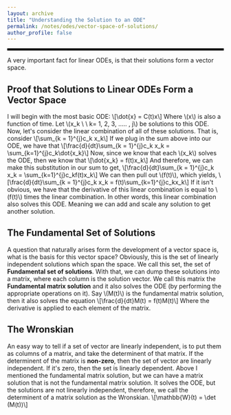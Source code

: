 ```yaml
---
layout: archive
title: "Understanding the Solution to an ODE"
permalink: /notes/odes/vector-space-of-solutions/
author_profile: false
--- 
```

<hr style="border: 2px solid black;">
A very important fact for linear ODEs, is that their solutions form a vector space. 

## Proof that Solutions to Linear ODEs Form a Vector Space
I will begin with the most basic ODE:
\\[\dot{x} = C(t)x\\]
Where \\(x\\) is also a function of time. Let \\(x_k \ \ k= 1, 2, 3, ..... , j\\) be solutions to this ODE. Now, let's consider the linear combination of all of these solutions. That is, consider
\\[\sum_{k = 1}^{j}c_k x_k\\]
If we plug in the sum above into our ODE, we have that
\\[\frac{d}{dt}\sum_{k = 1}^{j}c_k x_k = \sum_{k=1}^{j}c_k\dot{x_k}\\]
Now, since we know that each \\(x_k\\) solves the ODE, then we know that 
\\[\dot{x_k} = f(t)x_k\\]
And therefore, we can make this substitution in our sum to get,
\\[\frac{d}{dt}\sum_{k = 1}^{j}c_k x_k = \sum_{k=1}^{j}c_kf(t)x_k\\]
We can then pull out \\(f(t)\\), which yields,
\\[\frac{d}{dt}\sum_{k = 1}^{j}c_k x_k = f(t)\sum_{k=1}^{j}c_kx_k\\]
If it isn't obvious, we have that the derivative of this linear combination is equal to \\(f(t)\\) times the linear combination. In other words, this linear combination also solves this ODE. Meaning we can add and scale any solution to get another solution.


## The Fundamental Set of Solutions
A question that naturally arises form the development of a vector space is, what is the basis for this vector space? Obviously, this is the set of linearly independent solutions which span the space. We call this set, the set of **Fundamental set of solutions**. With that, we can dump these solutions into a matrix, where each column is the solution vector. We call this matrix the **Fundamental matrix solution** and it also solves the ODE (by performing the appropriate operations on it). Say \\(M(t)\\) is the fundamental matrix solution, then it also solves the equation
\\[\frac{d}{dt}M(t) = f(t)M(t)\\]
Where the derivative is applied to each element of the matrix.

## The Wronskian
An easy way to tell if a set of vector are linearly independent, is to put them as columns of a matrix, and take the determinent of that matrix. If the determinent of the matrix is **non-zero**, then the set of vector are linearly independent. If it's zero, then the set is linearly dependent. Above I mentioned the fundamental matrix solution, but we can have a matrix solution that is not the fundamental matrix solution. It solves the ODE, but the solutions are not linearly independent, therefore, we call the determinent of a matrix solution as the Wronskian. 
\\[\mathbb{W}(t) = \det (M(t))\\]






